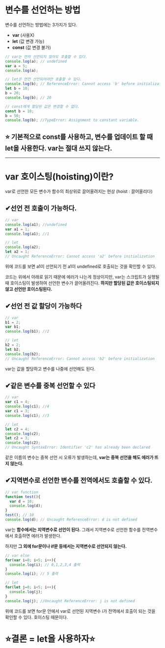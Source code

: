 # 변수를 선언하는 방법
변수를 선언하는 방법에는 3가지가 있다.
- **var** (사용X)
- **let** (값 변경 가능)
- **const** (값 변경 불가)   
```jsx
// var는 먼저 선언되지 않아도 호출할 수 있다.
console.log(a); // undefined
var a = 5;
console.log(a);

// let은 먼전 선언되어야만 호출할 수 있다.
console.log(b); // ReferenceError: Cannot access 'b' before initialization
let b = 10;
b = 20;
console.log(b); // 20

// const에게 할당된 값은 변경할 수 없다.
const b = 10;
b = 50;
console.log(b); //TypeError: Assignment to constant variable.
```
## ⭐ **기본적으로 const를 사용하고, 변수를 업데이트 할 때 let을 사용한다. var는 절대 쓰지 않는다.**

***

# var 호이스팅(hoisting)이란?

var로 선언한 모든 변수가 함수의 최상위로 끌어올려지는 현상 (hoist : 끌어올리다)

## ✔선언 전 호출이 가능하다.

```jsx
// var
console.log(a1); //undefined
var a1 = 1;
console.log(a1); //1

// let
console.log(a2);
let a2 = 1;
// Uncaught ReferenceError: Cannot access 'a2' before initialization
```

위에 코드를 보면 a1이 선언되기 전 a1이 undefined로 호출되는 것을 확인할 수 있다.

코드는 위에서 아래로 읽기 때문에 에러가 나는게 정상이지만, var는 스크립트가 실행될 때 호이스팅이 발생하여 선언한 변수가 끌어올려진다. **하지만 할당된 값은 호이스팅되지 않고 선언만 호이스팅된다.**

## ✔선언 전 값 할당이 가능하다

```jsx
// var
b1 = 2;
var b1;
console.log(b1); //2

// let
b2 = 2;
let b2;
console.log(b2);
// Uncaught ReferenceError: Cannot access 'b2' before initialization
```

var는 값을 할당하고 변수를 나중에 선언해도 된다.

## ✔같은 변수를 중복 선언할 수 있다

```jsx
// var
var c1 = 4;
console.log(c1); //4
var c1 = 3;
console.log(c1); //3

// let
let c2 = 4;
console.log(c2);
let c2 = 3;
console.log(c2);
// Uncaught SyntaxError: Identifier 'c2' has already been declared
```

같은 이름의 변수는 중복 선언 시 오류가 발생하는데, **var는 중복 선언을 해도 에러가 뜨지 않는다.**

## ✔지역변수로 선언한 변수를 전역에서도 호출할 수 있다.

```jsx
// var function
function test(){
  var d = 10;
  console.log(d);
}
test(); // 10
console.log(d); // Uncaught ReferenceError: d is not defined
```

var는 **함수에서는 지역변수로 선언이 된다.** 그래서 지역변수로 선언한 함수를 전역변수에서 호출하면 에러가 발생한다.

하지만 **그 외에 for문이나 if문 등에서는 지역변수로 선언되지 않는다.**

```jsx
// var else
for(var i=0; i<5; i++){
  console.log(i); // 0,1,2,3,4 출력
}
console.log(i); // 5 출력

// let
for(let j=0; i<5; i++){
  console.log(j);
}
console.log(j); //Uncaught ReferenceError: j is not defined
```

위에 코드를 보면 for문 안에서 var로 선언된 지역변수 i가 전역에서 호출이 되는 것을 확인할 수 있다. 호이스팅 때문이다.

# ⭐결론 = let을 사용하자⭐

